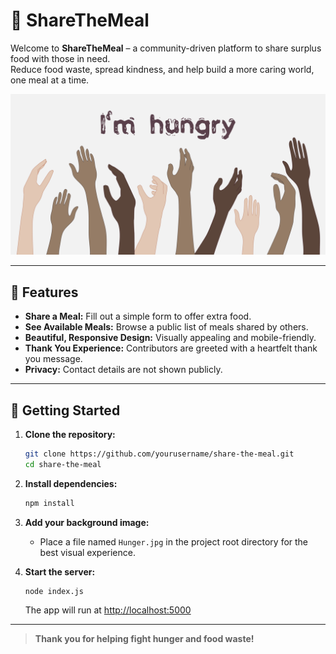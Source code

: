 # 🥗 ShareTheMeal

Welcome to **ShareTheMeal** – a community-driven platform to share surplus food with those in need.  
Reduce food waste, spread kindness, and help build a more caring world, one meal at a time.

![ShareTheMeal Screenshot](Hunger.jpg)

---

## 🌟 Features

- **Share a Meal:** Fill out a simple form to offer extra food.
- **See Available Meals:** Browse a public list of meals shared by others.
- **Beautiful, Responsive Design:** Visually appealing and mobile-friendly.
- **Thank You Experience:** Contributors are greeted with a heartfelt thank you message.
- **Privacy:** Contact details are not shown publicly.

---

## 🚀 Getting Started

1. **Clone the repository:**
   ```bash
   git clone https://github.com/yourusername/share-the-meal.git
   cd share-the-meal
   ```

2. **Install dependencies:**
   ```bash
   npm install
   ```

3. **Add your background image:**
   - Place a file named `Hunger.jpg` in the project root directory for the best visual experience.

4. **Start the server:**
   ```bash
   node index.js
   ```
   The app will run at [http://localhost:5000](http://localhost:5000)

---

> **Thank you for helping fight hunger and food waste!**
